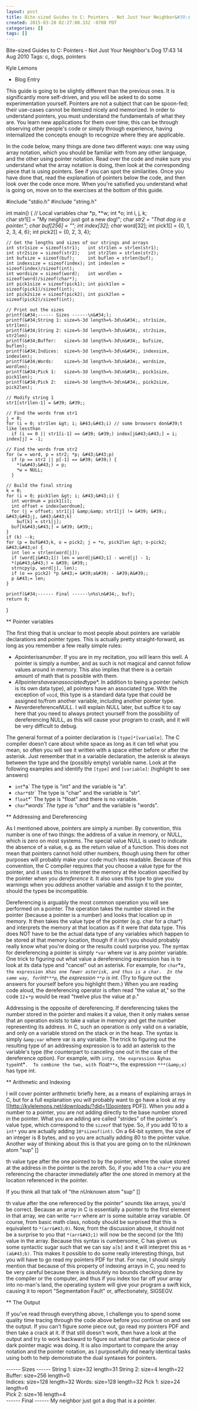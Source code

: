 ```yaml
---
layout: post
title: Bite-sized Guides to C: Pointers - Not Just Your Neighbor&#39;s Dog
created: 2015-03-28 02:27:00.332 -0700 PDT
categories: []
tags: []
---
```

Bite-sized Guides to C: Pointers - Not Just Your Neighbor&#39;s Dog
17:43 14 Aug 2010
Tags:  c, dogs, pointers

Kyle Lemons


* Blog Entry

This guide is going to be slightly different than the previous ones.  It is significantly more self-driven, and you will be asked to do some experimentation yourself.  Pointers are not a subject that can be spoon-fed; their use-cases cannot be itemized nicely and memorized.  In order to understand pointers, you must understand the fundamentals of what they are.  You learn new applications for them over time; this can be through observing other people&#39;s code or simply through experience, having internalized the concepts enough to recognize where they are applicable.

In the code below, many things are done two different ways: one way using array notation, which you should be familiar with from any other language, and the other using pointer notation.  Read over the code and make sure you understand what the array notation is doing, then look at the corresponding piece that is using pointers.  See if you can spot the similarities.  Once you have done that, read the explanation of pointers below the code, and then look over the code once more.  When you&#39;re satisfied you understand what is going on, move on to the exercises at the bottom of this guide.

  #include &#34;stdio.h&#34;
  #include &#34;string.h&#34;
  
  int main() {
    // Local variables
    char *p, **w; int *o; int i, j, k;   
    char str1[] = &#34;My neighbor just got a new dog!&#34;;
    char *str2 = &#34;That dog is a pointer.&#34;;
    char buf[256] = &#34;&#34;; int index[32]; char* word[32];
    int pick1[] = {0, 1, 2, 3, 4, 6}; int pick2[] = {0, 2, 3, 4};
  
    // Get the lengths and sizes of our strings and arrays
    int str1size = sizeof(str1);   int str1len = strlen(str1);
    int str2size = sizeof(str2);   int str2len = strlen(str2);
    int bufsize = sizeof(buf);     int buflen = strlen(buf);
    int indexsize = sizeof(index); int indexlen = sizeof(index)/sizeof(int);
    int wordsize = sizeof(word);   int wordlen = sizeof(word)/sizeof(char*);
    int pick1size = sizeof(pick1); int pick1len = sizeof(pick1)/sizeof(int);
    int pick2size = sizeof(pick2); int pick2len = sizeof(pick2)/sizeof(int);
  
    // Print out the sizes
    printf(&#34;------ Sizes ------\n&#34;);
    printf(&#34;String 1: size=%-3d length=%-3d\n&#34;, str1size,  str1len);
    printf(&#34;String 2: size=%-3d length=%-3d\n&#34;, str2size,  str2len);
    printf(&#34;Buffer:   size=%-3d length=%-3d\n&#34;, bufsize,   buflen);
    printf(&#34;Indices:  size=%-3d length=%-3d\n&#34;, indexsize, indexlen);
    printf(&#34;Words:    size=%-3d length=%-3d\n&#34;, wordsize,  wordlen);
    printf(&#34;Pick 1:   size=%-3d length=%-3d\n&#34;, pick1size, pick1len);
    printf(&#34;Pick 2:   size=%-3d length=%-3d\n&#34;, pick2size, pick2len);
  
    // Modify string 1
    str1[str1len-1] = &#39; &#39;;
  
    // Find the words from str1
    j = 0;
    for (i = 0; str1len &gt; i; &#43;&#43;i) // some browsers don&#39;t like lessthan
      if (i == 0 || str1[i-1] == &#39; &#39;) index[j&#43;&#43;] = i;
    index[j] = -1;
  
    // Find the words from str2
    for (w = word, p = str2; *p; &#43;&#43;p)
      if (p == str2 || p[-1] == &#39; &#39;) {
        *(w&#43;&#43;) = p;
        *w = NULL;
      }
  
    // Build the final string
    k = 0;
    for (i = 0; pick1len &gt; i; &#43;&#43;i) {
      int wordnum = pick1[i];
      int offset = index[wordnum];
      for (j = offset; str1[j] &amp;&amp; str1[j] != &#39; &#39;; &#43;&#43;j, &#43;&#43;k)
        buf[k] = str1[j];
      buf[k&#43;&#43;] = &#39; &#39;;
    }
    if (k) --k;
    for (p = buf&#43;k, o = pick2; j = *o, pick2len &gt; o-pick2; &#43;&#43;o) {
      int len = strlen(word[j]);
      if (word[j&#43;1]) len = word[j&#43;1] - word[j] - 1;
      *(p&#43;&#43;) = &#39; &#39;;
      strncpy(p, word[j], len);
      if (o == pick2) *p &#43;= &#39;a&#39; - &#39;A&#39;;
      p &#43;= len;
    }
  
    printf(&#34;------ Final ------\n%s\n&#34;, buf);
    return 0;
  }
  


** Pointer variables


The first thing that is unclear to most people about pointers are variable declarations and pointer types.  This is actually pretty straight-forward, as long as you remember a few really simple rules:



- *A*pointer*is*a*number*.  If you are in my recitation, you will learn this well.  A pointer is simply a number, and as such is not magical and cannot follow values around in memory.  This also implies that there is a certain amount of math that is possible with them.
- *All*pointers*have*an*associated*type*. In addition to being a pointer (which is its own data type), all pointers have an associated type.  With the exception of `void`, this type is a standard data type that could be assigned to/from another variable, including another pointer type.
- *Never*dereference*NULL*.  I will explain NULL later, but suffice it to say here that you need to always protect yourself from the possibility of dereferencing NULL, as this will cause your program to crash, and it will be very difficult to debug.


The general format of a pointer declaration is `[type]*[variable]`.  The C compiler doesn&#39;t care about white space as long as it can tell what you mean, so often you will see it written with a space either before or after the asterisk.  Just remember that in a variable declaration, the asterisk is always between the type and the (possibly empty) variable name.  Look at the following examples and identify the `[type]` and `[variable]`: (highlight to see answers)



- `int`*a` The type is &#34;int&#34; and the variable is &#34;a&#34;.
- `char*`str` The type is &#34;char&#34; and the variable is &#34;str&#34;.
- `float`*` The type is &#34;float&#34; and there is no variable.
- `char`**words` The type is &#34;char*&#34; and the variable is &#34;words&#34;.


** Addressing and Dereferencing



As I mentioned above, pointers are simply a number.  By convention, this number is one of two things: the address of a value in memory, or NULL, which is zero on most systems.  The special value NULL is used to indicate the absence of a value, e.g. as the return value of a function.  This does not mean that pointers cannot hold other numbers, though using them for other purposes will probably make your code much less readable.  Because of this convention, the C compiler requires that you choose a value type for the pointer, and it uses this to interpret the memory at the location specified by the pointer when you *dereference* it.  It also uses this type to give you warnings when you *address* another variable and assign it to the pointer, should the types be incompatible.



Dereferencing is arguably the most common operation you will see performed on a pointer.  The operation takes the number stored in the pointer (because a pointer is a number) and looks that location up in memory.  It then takes the value type of the pointer (e.g. char for a char*) and interprets the memory at that location as if it were that data type.  This does NOT have to be the actual data type of any variables which happen to be stored at that memory location, though if it isn&#39;t you should probably really know what you&#39;re doing or the results could surprise you.  The syntax for dereferencing a pointer is simply `*var` where var is any pointer variable.  One trick to figuring out what value a dereferencing expression has is to look at its data type and &#34;cancel&#34; out an asterisk.  For example, for `char`*x`, the expression `*x` has one fewer asterisk, and thus is a char.  In the same way, for `int`***p`, the expression `**p` is int*.  (Try to figure out the answers for yourself before you highlight them.)  When you are reading code aloud, the dereferencing operator is often read &#34;the value at,&#34; so the code `12`&#43;`*p` would be read &#34;twelve plus the value at p.&#34;



Addressing is the opposite of dereferencing.  If dereferencing takes the number stored in the pointer and makes it a value, then it only makes sense that an operation exists to take a value in memory and get the number representing its address.  In C, such an operation is only valid on a variable, and only on a variable stored on the stack or in the heap.  The syntax is simply `&amp;var` where var is any variable.  The trick to figuring out the resulting type of an addressing expression is to add an asterisk to the variable&#39;s type (the counterpart to canceling one out in the case of the dereference option).  For example, with `int`y`, the expression `&amp;y` has type `int*`.  To combine the two, with `float`**x`, the expression `***(&amp;x)` has type int.


** Arithmetic and Indexing



I will cover pointer arithmetic briefly here, as a means of explaining arrays in C, but for a full explanation you will probably want to go have a look at my [[http://kylelemons.net/downloads/?did=1][pointers PDF]].  When you add a number to a pointer, you are not adding directly to the base number stored in the pointer.  What you are adding are called &#34;strides&#34; of the pointer&#39;s value type, which correspond to the `sizeof` that type.  So, if you add 10 to a `int*` you are actually adding `10*sizeof(int)`.  On a 64-bit system, the size of an integer is 8 bytes, and so you are actually adding 80 to the pointer value.  Another way of thinking about this is that you are going on to the nUnknown atom &#34;sup&#34; []

th value type after the one pointed to by the pointer, where the value stored at the address in the pointer is the zeroth.  So, if you add 1 to a `char*` you are referencing the character immediately after the one stored in memory at the location referenced in the pointer.



If you think all that talk of &#34;the nUnknown atom &#34;sup&#34; []

th value after the one referenced by the pointer&#34; sounds like arrays, you&#39;d be correct.  Because an array in C is essentially a pointer to the first element in that array, we can write `*arr` where arr is some suitable array variable.  Of course, from basic math class, nobody should be surprised that this is equivalent to `*(arr&#43;0)`.  Now, from the discussion above, it should not be a surprise to you that `*(arr&#43;1)` will now be the second (or the 1th) value in the array.  Because this syntax is cumbersome, C has given us some syntactic sugar such that we can say `a[b]` and it will interpret this as `*(a&#43;b)`.  This makes it possible to do some really interesting things, but you will have to go read my pointers PDF for that.  For now, I should simply mention that because of this property of indexing arrays in C, you need to be very careful because there is absolutely no bounds checking done by the compiler or the computer, and thus if you index too far off your array into no-man&#39;s land, the operating system will give your program a swift kick, causing it to report &#34;Segmentation Fault&#34; or, affectionately, SIGSEGV.


** The Output



If you&#39;ve read through everything above, I challenge you to spend some quality time tracing through the code above before you continue on and see the output.  If you can&#39;t figure some piece out, go read my pointers PDF and then take a crack at it.  If that still doesn&#39;t work, then have a look at the output and try to work backward to figure out what that particular piece of dark pointer magic was doing.  It is also important to compare the array notation and the pointer notation, as I purposefully did nearly identical tasks using both to help demonstrate the dual syntaxes for pointers.


  ------ Sizes ------
  String 1: size=32  length=31 
  String 2: size=4   length=22 
  Buffer:   size=256 length=0  
  Indices:  size=128 length=32 
  Words:    size=128 length=32 
  Pick 1:   size=24  length=6  
  Pick 2:   size=16  length=4  
  ------ Final ------
  My neighbor just got a dog that is a pointer.
